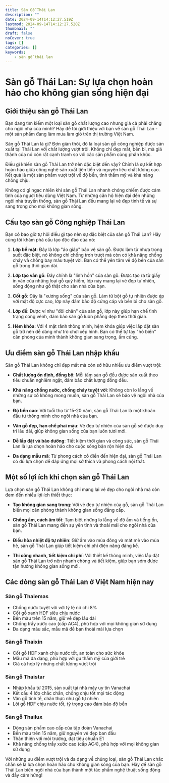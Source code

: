 ```yaml
---
title: Sàn Gỗ Thái Lan
description: ""
date: 2024-09-14T14:12:27.519Z
lastmod: 2024-09-14T14:12:27.520Z
thumbnail: ""
draft: false
noCover: true
tags: []
categories: []
keywords:
    - sàn gỗ thái lan
---
```

# Sàn gỗ Thái Lan: Sự lựa chọn hoàn hảo cho không gian sống hiện đại

## Giới thiệu sàn gỗ Thái Lan

Bạn đang tìm kiếm một loại sàn gỗ chất lượng cao nhưng giá cả phải chăng cho ngôi nhà của mình? Hãy để tôi giới thiệu với bạn về sàn gỗ Thái Lan - một sản phẩm đang làm mưa làm gió trên thị trường Việt Nam.

Sàn gỗ Thái Lan là gì? Đơn giản thôi, đó là loại sàn gỗ công nghiệp được sản xuất tại Thái Lan với chất lượng vượt trội. Không chỉ đẹp mắt, bền bỉ, mà giá thành của nó còn rất cạnh tranh so với các sản phẩm cùng phân khúc.

Điều gì khiến sàn gỗ Thái Lan trở nên đặc biệt đến vậy? Chính là sự kết hợp hoàn hảo giữa công nghệ sản xuất tiên tiến và nguyên liệu chất lượng cao. Kết quả là một sản phẩm vượt trội về độ bền, tính thẩm mỹ và khả năng chống chịu.

Không có gì ngạc nhiên khi sàn gỗ Thái Lan nhanh chóng chiếm được cảm tình của người tiêu dùng Việt Nam. Từ những căn hộ hiện đại đến những ngôi nhà truyền thống, sàn gỗ Thái Lan đều mang lại vẻ đẹp tinh tế và sự sang trọng cho mọi không gian sống.

## Cấu tạo sàn gỗ Công nghiệp Thái Lan

Bạn có bao giờ tự hỏi điều gì tạo nên sự đặc biệt của sàn gỗ Thái Lan? Hãy cùng tôi khám phá cấu tạo độc đáo của nó:

1. **Lớp bề mặt**: Đây là lớp "áo giáp" bảo vệ sàn gỗ. Được làm từ nhựa trong suốt đặc biệt, nó không chỉ chống trơn trượt mà còn có khả năng chống cháy và chống bay màu tuyệt vời. Bạn có thể yên tâm về độ bền của sàn gỗ trong thời gian dài.

2. **Lớp tạo vân gỗ**: Đây chính là "linh hồn" của sàn gỗ. Được tạo ra từ giấy in vân của những loại gỗ quý hiếm, lớp này mang lại vẻ đẹp tự nhiên, sống động như gỗ thật cho sàn nhà của bạn.

3. **Cốt gỗ**: Đây là "xương sống" của sàn gỗ. Làm từ bột gỗ tự nhiên được ép với mật độ cực cao, lớp này đảm bảo độ cứng cáp và bền bỉ cho sàn gỗ.

4. **Lớp đế**: Được ví như "đôi chân" của sàn gỗ, lớp này giúp hạn chế tình trạng cong vênh, đảm bảo sàn gỗ luôn phẳng đẹp theo thời gian.

5. **Hèm khóa**: Với 4 mặt rãnh thông minh, hệm khóa giúp việc lắp đặt sàn gỗ trở nên dễ dàng như trò chơi xếp hình. Bạn có thể tự tay "hô biến" căn phòng của mình thành không gian sang trọng, ấm cúng.

## Ưu điểm sàn gỗ Thái Lan nhập khẩu

Sàn gỗ Thái Lan không chỉ đẹp mắt mà còn sở hữu nhiều ưu điểm vượt trội:

- **Chất lượng ổn định, đồng bộ**: Mỗi tấm sàn gỗ đều được sản xuất theo tiêu chuẩn nghiêm ngặt, đảm bảo chất lượng đồng đều.

- **Khả năng chống nước, chống cháy tuyệt vời**: Không còn lo lắng về những sự cố không mong muốn, sàn gỗ Thái Lan sẽ bảo vệ ngôi nhà của bạn.

- **Độ bền cao**: Với tuổi thọ từ 15-20 năm, sàn gỗ Thái Lan là một khoản đầu tư thông minh cho ngôi nhà của bạn.

- **Vân gỗ đẹp, hạn chế phai màu**: Vẻ đẹp tự nhiên của sàn gỗ sẽ được duy trì lâu dài, giúp không gian sống của bạn luôn tươi mới.

- **Dễ lắp đặt và bảo dưỡng**: Tiết kiệm thời gian và công sức, sàn gỗ Thái Lan là lựa chọn hoàn hảo cho cuộc sống bận rộn hiện đại.

- **Đa dạng mẫu mã**: Từ phong cách cổ điển đến hiện đại, sàn gỗ Thái Lan có đủ lựa chọn để đáp ứng mọi sở thích và phong cách nội thất.

## Một số lợi ích khi chọn sàn gỗ Thái Lan

Lựa chọn sàn gỗ Thái Lan không chỉ mang lại vẻ đẹp cho ngôi nhà mà còn đem đến nhiều lợi ích thiết thực:

- **Tạo không gian sang trọng**: Với vẻ đẹp tự nhiên của gỗ, sàn gỗ Thái Lan biến mọi căn phòng thành không gian sống đẳng cấp.

- **Chống ẩm, cách âm tốt**: Tạm biệt những lo lắng về độ ẩm và tiếng ồn, sàn gỗ Thái Lan mang đến sự yên tĩnh và thoải mái cho ngôi nhà của bạn.

- **Điều hòa nhiệt độ tự nhiên**: Giữ ấm vào mùa đông và mát mẻ vào mùa hè, sàn gỗ Thái Lan giúp tiết kiệm chi phí điện năng đáng kể.

- **Thi công nhanh, tiết kiệm chi phí**: Với thiết kế thông minh, việc lắp đặt sàn gỗ Thái Lan trở nên nhanh chóng và tiết kiệm, giúp bạn sớm được tận hưởng không gian sống mới.

## Các dòng sàn gỗ Thái Lan ở Việt Nam hiện nay

### Sàn gỗ Thaiemas

- Chống nước tuyệt vời với tỷ lệ nở chỉ 8%
- Cốt gỗ xanh HDF siêu chịu nước
- Bền màu trên 15 năm, giữ vẻ đẹp lâu dài
- Chống trầy xước cao (cấp AC4), phù hợp với mọi không gian sử dụng
- Đa dạng màu sắc, mẫu mã để bạn thoải mái lựa chọn

### Sàn gỗ Thaixin

- Cốt gỗ HDF xanh chịu nước tốt, an toàn cho sức khỏe
- Mẫu mã đa dạng, phù hợp với gu thẩm mỹ của giới trẻ
- Giá cả hợp lý nhưng chất lượng vượt trội

### Sàn gỗ Thaistar

- Nhập khẩu từ 2015, sản xuất tại nhà máy uy tín Vanachai
- Kết cấu 4 lớp chắc chắn, chống chịu tốt mọi tác động
- Vân gỗ tinh tế, chân thực như gỗ tự nhiên
- Lõi gỗ HDF chịu nước tốt, tỷ trọng cao đảm bảo độ bền

### Sàn gỗ Thailux

- Dòng sản phẩm cao cấp của tập đoàn Vanachai
- Bền màu trên 15 năm, giữ nguyên vẻ đẹp ban đầu
- Thân thiện với môi trường, đạt tiêu chuẩn E1
- Khả năng chống trầy xước cao (cấp AC4), phù hợp với mọi không gian sử dụng

Với những ưu điểm vượt trội và đa dạng về chủng loại, sàn gỗ Thái Lan chắc chắn sẽ là lựa chọn hoàn hảo cho không gian sống của bạn. Hãy để sàn gỗ Thái Lan biến ngôi nhà của bạn thành một tác phẩm nghệ thuật sống động và đầy cảm hứng!